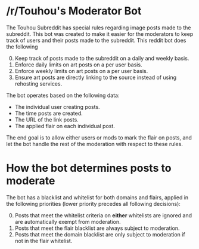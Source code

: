 # /r/Touhou's Moderator Bot

The Touhou Subreddit has special rules regarding image posts made to the
subreddit. This bot was created to make it easier for the moderators to keep
track of users and their posts made to the subreddit. This reddit bot does the
following

0. Keep track of posts made to the subreddit on a daily and weekly basis.
0. Enforce daily limits on art posts on a per user basis.
0. Enforce weekly limits on art posts on a per user basis.
0. Ensure art posts are directly linking to the source instead of using
   rehosting services.

The bot operates based on the following data:

* The individual user creating posts.
* The time posts are created.
* The URL of the link posts.
* The applied flair on each individual post.

The end goal is to allow either users or mods to mark the flair on posts, and
let the bot handle the rest of the moderation with respect to these rules.

# How the bot determines posts to moderate

The bot has a blacklist and whitelist for both domains and flairs, applied in
the following priorities (lower priority precedes all following decisions):

0. Posts that meet the whitelist criteria on **either** whitelists are ignored 
   and are automatically exempt from moderation.
0. Posts that meet the flair blacklist are always subject to moderation.
0. Posts that meet the domain blacklist are only subject to moderation if not in
   the flair whitelist.
